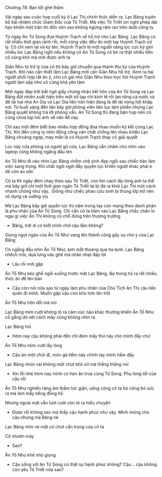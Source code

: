 




Chương 78: Bạn tốt ghé thăm

Vài ngày sau cuộc họp cuối kỳ ở Lạc Thị chính thức diễn ra. Lạc Băng tuyên bố bãi nhiệm chức Giám Đốc của Tô Triết. Mà việc Tô Triết xin nghỉ phép dài hạn khiến một trận tin đồn xôn xao không ngừng râm ran trên dưới công ty

Từ ngày An Tử Song đưa Huỳnh Trạch về hỗ trợ cho Lạc Băng. Lạc Băng có rất nhiều thời gian rảnh rỗi, mỗi công việc đều do một tay Huỳnh Trạch xử lý. Cô chỉ xem lại và ký tên. Huỳnh Trạch là một người năng lực cực kỳ giỏi nhiều lúc Lạc Băng nghĩ nếu không có An Tử Song có bỏ ra thật nhiều tiền cô cũng khó mà mời được anh ta

Giản Nhu từ trợ lý của cô thì bây giờ chuyển qua thành thư ký của Huỳnh Trạch. Khi nào cần thiết lắm Lạc Băng mới cần Giản Nhu hỗ trợ. Xem ra hai người phối hợp rất ăn ý, cho cô gái nhỏ Giản Nhu theo học hỏi Huỳnh Trạch người làm sếp như cô cũng khá yên tâm

Một ngày đẹp trời bất ngờ giấy chứng nhận kết hôn của An Tử Song và Lạc Băng đột nhiên xuất hiện trên một số tạp chí kinh tế rồi lan rộng cả nước và đề tài hai nhà An Gia và Lạc Gia liên hôn hiện đang là đề tài nóng hổi khắp nơi. Từ buổi sáng đến tận bây giờ phóng viên liên tục làm phiền nhưng Lạc Băng quyết không trả lời phỏng vấn. An Tử Song thì đang bận họp nên cô cũng chưa kịp hỏi anh về vấn đề này

Chỉ sau một đêm biết bao nhiêu hợp đồng đua nhau muốn ký kết cùng Lạc Thị. Khi đến công ty nhìn đống công văn chất chồng lên nhau khiến Lạc Băng choáng ngợp, may mắn là có Huỳnh Trạch thay cô giải quyết

Lúc này cửa phòng có người gõ cửa, Lạc Băng vẫn chăm chú nhìn vào laptop cũng không ngẩng đầu lên


An Tố Như đi vào nhìn Lạc Băng chễm chệ xinh đẹp ngồi sau chiếc bàn làm việc sang trọng. Khí chất ngời ngời đầy quyền lực khiến người khác phải e dè còn ao ước

Cô ta thì ngày đêm chạy theo sau Tô Triết, còn tìm cách lấy lòng anh ta thế mà bây giờ chỉ một thời gian ngắn Tô Triết lại bị đá ra khỏi Lạc Thi một cách nhanh chóng như vậy.. Giống như chiếc phao cứu sinh bị thủng lớp trở nên vô dụng và vướng víu

Mà Lạc Băng bây giờ quyền lực thì nắm trong tay còn mang theo danh phận là phu nhân của An Tử Song. Chỉ cần cô ta bám vào Lạc Băng chắc chắn lo ngại gì việc Ân Thị không có chỗ đứng trên thương trường

- Băng, trời ơi có biết mình nhớ cậu lắm không?

Giọng ngọt ngào của Ân Tố Như vang lên thành công gây sự chú ý của Lạc Băng

Cô ngẩng đầu nhìn Ân Tố Như, ánh mắt thoáng qua tia lạnh. Lạc Băng nhếch môi, dựa lưng vào ghế mà nhàn nhạt đáp lời

- Lâu rồi mới gặp

Ân Tố Như kéo ghế ngồi xuống trước mặt Lạc Băng, lấy trong túi ra rất nhiều thức ăn để lên bàn

- Cậu còn nói nữa sao từ ngày làm phu nhân của Chủ Tịch An Thị cậu liền quên đi mình. Muốn gặp cậu còn khó hơn lên trời

Ân Tố Như hờn dỗi mà nói


Lạc Băng mỉm cười không tỏ ra cảm xúc nào khác thường khiến Ân Tố Như cố gắng dò xét cách mấy cũng không nhìn ra

Lạc Băng hỏi

- Hôm nay cậu không phải đến chỉ đem mấy thứ này cho mình đấy chứ

Ân Tố Như mỉm cười lấy lòng

- Cậu ăn một chút đi, món gà tiềm này chính tay mình hầm đấy

Lạc Băng nhún vai không một chút khó xử mà thẳng thắng nói

- Xin lỗi nhé hôm nay mình có hẹn ăn trưa cùng Tử Song. Phụ lòng tốt của cậu rồi

Ân Tố Như nghiến răng âm thầm tức giận, uổng công cô ta bỏ công bỏ sức ra mà làm mấy tiếng đồng hồ

Nhưng ngoài mặt vẫn tươi cười còn tỏ ra hiểu chuyện

- Được rồi không sao mà thấy cậu hạnh phúc như vậy. Mình mừng cho cậu nhưng mà Băng nè

Lạc Băng nhìn vẻ mặt có chút cẩn trọng của cô ta

Cô nhướn mày

- Sao?

Ân Tố Như khẽ nhỏ giọng

- Cậu sống với An Tử Song có thật sự hạnh phúc không? Cậu... cậu không còn yêu Tô Triết nữa sao?




